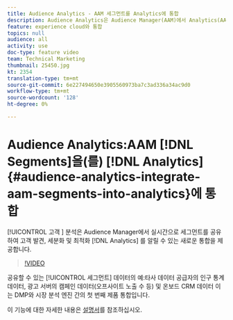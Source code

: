 ```yaml
---
title: Audience Analytics - AAM 세그먼트를 Analytics에 통합
description: Audience Analytics은 Audience Manager(AAM)에서 Analytics(AA)로 세그먼트를 실시간으로 공유하여 고객 발견, 세분화 및 최적화를 알릴 수 있는 새로운 통합입니다.
feature: experience cloud와 통합
topics: null
audience: all
activity: use
doc-type: feature video
team: Technical Marketing
thumbnail: 25450.jpg
kt: 2354
translation-type: tm+mt
source-git-commit: 6e227494650e3905560973ba7c3ad336a34ac9d0
workflow-type: tm+mt
source-wordcount: '128'
ht-degree: 0%

---
```



# Audience Analytics:AAM [!DNL Segments]을(를) [!DNL Analytics] {#audience-analytics-integrate-aam-segments-into-analytics}에 통합

[!UICONTROL 고객 ] 분석은 Audience Manager에서 실시간으로 세그먼트를 공유하여 고객 발견, 세분화 및 최적화 [!DNL Analytics] 를 알릴 수 있는 새로운 통합을 제공합니다.

>[!VIDEO](https://video.tv.adobe.com/v/25450/?quality=12)

공유할 수 있는 [!UICONTROL 세그먼트] 데이터의 예:타사 데이터 공급자의 인구 통계 데이터, 광고 서버의 캠페인 데이터(오프사이트 노출 수 등) 및 온보드 CRM 데이터 이는 DMP와 시장 분석 엔진 간의 첫 번째 제품 통합입니다.

이 기능에 대한 자세한 내용은 [설명서](https://marketing.adobe.com/resources/help/en_US/analytics/audiences/)를 참조하십시오.
